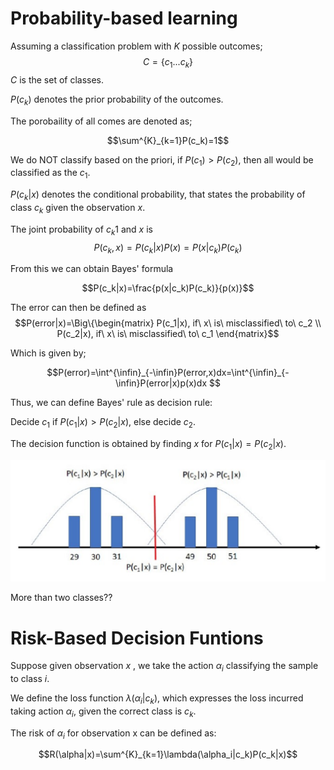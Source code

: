 # Probability-based learning

Assuming a classification problem with $K$ possible outcomes; $$C=\{c_1...c_k\}$$
$C$ is the set of classes.

$P(c_k)$ denotes the prior probability of the outcomes.

The porobaility of all comes are denoted as;

$$\sum^{K}_{k=1}P(c_k)=1$$

We do NOT classify based on the priori, if $P(c_1)>P(c_2)$, then all would be classified as the $c_1$.

$P(c_k|x)$ denotes the conditional probability, that states the probability of class $c_k$ given the observation $x$. 

The joint probability of $c_k1$ and $x$ is
$$P(c_k,x)=P(c_k|x)P(x)=P(x|c_k)P(c_k)$$

From this we can obtain Bayes' formula

$$P(c_k|x)=\frac{p(x|c_k)P(c_k)}{p(x)}$$

The error can then be defined as $$P(error|x)=\Big\{\begin{matrix}
    P(c_1|x),  if\ x\ is\ misclassified\ to\ c_2 \\
    P(c_2|x),  if\ x\ is\ misclassified\ to\ c_1 
\end{matrix}$$

Which is given by;

$$P(error)=\int^{\infin}_{-\infin}P(error,x)dx=\int^{\infin}_{-\infin}P(error|x)p(x)dx $$

Thus, we can define Bayes' rule as decision rule:

Decide $c_1$ if $P(c_1|x)>P(c_2|x)$, else decide $c_2$.

The decision function is obtained by finding $x$ for $P(c_1|x)=P(c_2|x)$.

![Bayes Decision Function](bayesdecisionfunction.png)

More than two classes??

# Risk-Based Decision Funtions

Suppose given observation $x$ , we take the action $\alpha_i$ classifying the sample to class $i$.

We define the loss function $\lambda(\alpha_i|c_k)$, which expresses the loss incurred taking action $\alpha_i$, given the correct class is $c_k$.

The risk of $\alpha_i$ for observation x can be defined as:

$$R(\alpha|x)=\sum^{K}_{k=1}\lambda(\alpha_i|c_k)P(c_k|x)$$

